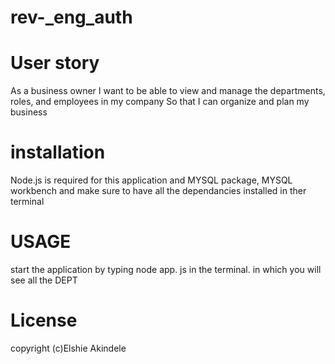 # rev-_eng_auth

# User story
As a business owner
I want to be able to view and manage the departments, roles, and employees in my company
So that I can organize and plan my business

# installation 
 Node.js is required for this application and MYSQL package, MYSQL workbench and make sure to have all the dependancies installed in ther terminal

 # USAGE

 start the application by typing node app. js in the terminal. in which you will see all the DEPT

 # License

copyright (c)Elshie Akindele

